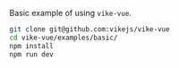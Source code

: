 Basic example of using `vike-vue`.

```bash
git clone git@github.com:vikejs/vike-vue
cd vike-vue/examples/basic/
npm install
npm run dev
```
